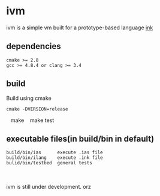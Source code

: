 # ivm
ivm is a simple vm built for a prototype-based language [ink](https://github.com/rod-lin/ink "ink")

## dependencies
    cmake >= 2.8
    gcc >= 4.8.4 or clang >= 3.4

## build
Build using cmake

    cmake -DVERSION=release
    make
    make test

## executable files(in build/bin in default)

    build/bin/ias      execute .ias file
    build/bin/ilang    execute .ink file
    bulid/bin/testbed  general tests

<br><br>
ivm is still under development. orz
